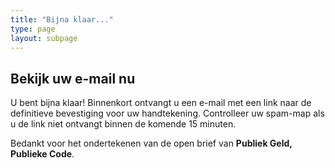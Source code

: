 ```yaml
---
title: "Bijna klaar..."
type: page
layout: subpage
---
```


## Bekijk uw e-mail nu

U bent bijna klaar! Binnenkort ontvangt u een e-mail met een link naar de definitieve bevestiging voor uw handtekening. Controlleer uw spam-map als u de link niet ontvangt binnen de komende 15 minuten.

Bedankt voor het ondertekenen van de open brief van **Publiek Geld, Publieke Code**.
